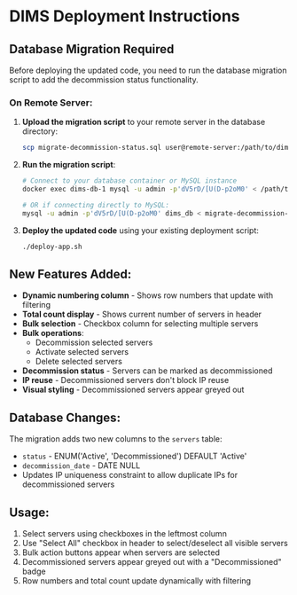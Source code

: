 # DIMS Deployment Instructions

## Database Migration Required

Before deploying the updated code, you need to run the database migration script to add the decommission status functionality.

### On Remote Server:

1. **Upload the migration script** to your remote server in the database directory:
   ```bash
   scp migrate-decommission-status.sql user@remote-server:/path/to/dims/database/
   ```

2. **Run the migration script**:
   ```bash
   # Connect to your database container or MySQL instance
   docker exec dims-db-1 mysql -u admin -p'dV5rD/[U(D-p2oM0' < /path/to/migrate-decommission-status.sql
   
   # OR if connecting directly to MySQL:
   mysql -u admin -p'dV5rD/[U(D-p2oM0' dims_db < migrate-decommission-status.sql
   ```

3. **Deploy the updated code** using your existing deployment script:
   ```bash
   ./deploy-app.sh
   ```

## New Features Added:

- **Dynamic numbering column** - Shows row numbers that update with filtering
- **Total count display** - Shows current number of servers in header
- **Bulk selection** - Checkbox column for selecting multiple servers
- **Bulk operations**:
  - Decommission selected servers
  - Activate selected servers  
  - Delete selected servers
- **Decommission status** - Servers can be marked as decommissioned
- **IP reuse** - Decommissioned servers don't block IP reuse
- **Visual styling** - Decommissioned servers appear greyed out

## Database Changes:

The migration adds two new columns to the `servers` table:
- `status` - ENUM('Active', 'Decommissioned') DEFAULT 'Active'
- `decommission_date` - DATE NULL
- Updates IP uniqueness constraint to allow duplicate IPs for decommissioned servers

## Usage:

1. Select servers using checkboxes in the leftmost column
2. Use "Select All" checkbox in header to select/deselect all visible servers
3. Bulk action buttons appear when servers are selected
4. Decommissioned servers appear greyed out with a "Decommissioned" badge
5. Row numbers and total count update dynamically with filtering
